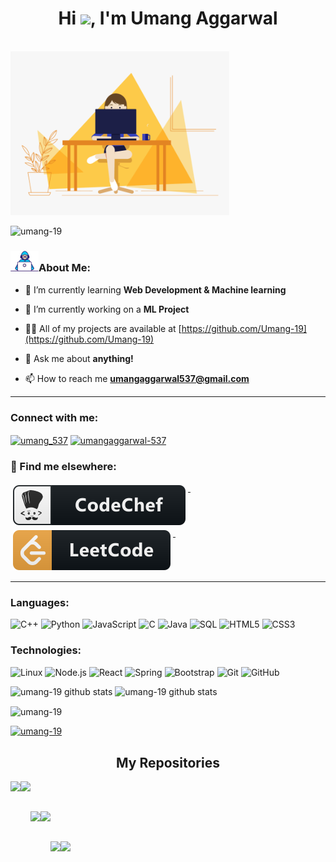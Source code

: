 <h1 align="center">Hi <img src="https://raw.githubusercontent.com/MartinHeinz/MartinHeinz/master/wave.gif" width="30px">, I'm Umang Aggarwal</h1>
<br>
<img src="sayhi.gif" width= 350px>

<p align="left"> <img src="https://komarev.com/ghpvc/?username=umang-19&label=Profile%20views&color=0e75b6&style=flat" alt="umang-19" /> 

<!-- [![linkedin badge](https://img.shields.io/badge/Umang_Aggarwal-30302f?style=flat&logo=linkedin)](https://www.linkedin.com/in/umang-aggarwal537) </p> -->


### <img src="aboutme.gif" width=45px >About Me:

- 🌱 I’m currently learning **Web Development & Machine learning**

- 🔭 I’m currently working on a **ML Project**

- 👨‍💻 All of my projects are available at [https://github.com/Umang-19](https://github.com/Umang-19)

- 💬 Ask me about **anything!**

- 📫 How to reach me **umangaggarwal537@gmail.com**

<hr>

<h3 align="left">Connect with me:</h3>
<p align="left">
<a href="https://twitter.com/umang_537" target="blank"><img align="center" src="https://cdn.jsdelivr.net/npm/simple-icons@3.0.1/icons/twitter.svg" alt="umang_537" height="30" width="40" /></a>
<a href="https://linkedin.com/in/umangaggarwal-537" target="blank"><img align="center" src="https://cdn.jsdelivr.net/npm/simple-icons@3.0.1/icons/linkedin.svg" alt="umangaggarwal-537" height="30" width="40" /></a>
</p>

### 📢 Find me elsewhere:
<p align="left">
  <a href="https://www.codechef.com/users/umang537">
    <img src="codechef.svg" alt="codechef" style="vertical-align:top; margin:4px">
  </a>&nbsp;&nbsp;&nbsp;
  
  <a href="https://www.leetcode.com/umang_537">
    <img src="leetcode.svg" alt="leetcode" style="vertical-align:top; margin:4px">
  </a>&nbsp;&nbsp;&nbsp;

</p>

<hr>

### Languages:

![C++](https://img.shields.io/badge/-C++-000?&logo=c%2b%2b&logoColor=00599C)
![Python](https://img.shields.io/badge/-Python-000?&logo=Python)
![JavaScript](https://img.shields.io/badge/-JavaScript-000?&logo=JavaScript)
![C](https://img.shields.io/badge/-C-000?&logo=C)
![Java](https://img.shields.io/badge/-Java-000?&logo=Java&logoColor=007396)
![SQL](https://img.shields.io/badge/-SQL-000?&logo=MySQL)
![HTML5](https://img.shields.io/badge/-HTML5-000?style=flat-square&logo=html5&logoColor=white)
![CSS3](https://img.shields.io/badge/-CSS3-000?style=flat-square&logo=css3)

### Technologies:

![Linux](https://img.shields.io/badge/-Linux-000?&logo=Linux)
![Node.js](https://img.shields.io/badge/-Node.js-000?&logo=node.js)
![React](https://img.shields.io/badge/-React-000?&logo=React)
![Spring](https://img.shields.io/badge/-Spring-000?&logo=Spring)
![Bootstrap](https://img.shields.io/badge/-Bootstrap-000?style=flat-square&logo=bootstrap)
![Git](https://img.shields.io/badge/-Git-black?style=flat-square&logo=git)
![GitHub](https://img.shields.io/badge/-GitHub-000?style=flat-square&logo=github)

<!-- Mostly Used Languages -->
<img  src="https://github-readme-stats.vercel.app/api/top-langs?username=umang-19&show_icons=true&theme=tokyonight&icon_color=6392DF" alt="umang-19 github stats">

<!-- My Github Stats -->
<img  src="https://github-readme-stats.vercel.app/api?username=umang-19&show_icons=true&theme=tokyonight&icon_color=6392DF" alt="umang-19 github stats">

<p><img align="center" src="https://github-readme-streak-stats.herokuapp.com/?user=umang-19&" alt="umang-19" /></p>

<p align="left"> <a href="https://github.com/ryo-ma/github-profile-trophy"><img src="https://github-profile-trophy.vercel.app/?username=umang-19" alt="umang-19" /></a> </p>

<h2 align="center">My Repositories</h2>

<p width="100%" align="center">
  <a align="left" href="https://github.com/Umang-19/JARVIS-AI-VOICE-ASSISTANT" title="JARVIS AI VOICE ASSISTANT"><img align="left" height="115" src="https://github-readme-stats.vercel.app/api/pin/?username=umang-19&repo=JARVIS-AI-VOICE-ASSISTANT&theme=tokyonight"></a>
  <a align="right" href="https://github.com/Umang-19/HelloWorld" title="Hack36 Project"><img align="left" height="115" src="https://github-readme-stats.vercel.app/api/pin/?username=umang-19&repo=HelloWorld&theme=tokyonight"></a>
 
</p>
<br><br>
<p width="100%" align="center">
  <a align="left" href="https://github.com/Umang-19/Python-15-Mini-Projects" title="Python 15 Mini Projects"><img align="left" height="115" src="https://github-readme-stats.vercel.app/api/pin/?username=umang-19&repo=Python-15-Mini-Projects&theme=tokyonight"></a>
  <a align="right" href="https://github.com/Umang-19/Task-1_Spark_Foundation" title="Internship"><img align="left" height="115" src="https://github-readme-stats.vercel.app/api/pin/?username=umang-19&repo=Task-1_Spark_Foundation&theme=tokyonight"></a>
</p>
<br><br>

<p width="100%" align="center">
  <a align="left" href="https://github.com/Umang-19/Flappy-Bird-Game" title="Flappy Bird Game"><img align="left" height="115" src="https://github-readme-stats.vercel.app/api/pin/?username=umang-19&repo=Flappy-Bird-Game&theme=tokyonight"></a>
  <a align="right" href="https://github.com/Umang-19/Matplotlib-Data-Visualization" title="Matplotlib Reference"><img align="left" height="115" src="https://github-readme-stats.vercel.app/api/pin/?username=umang-19&repo=Matplotlib-Data-Visualization&theme=tokyonight"></a>
</p>
<br><br>
